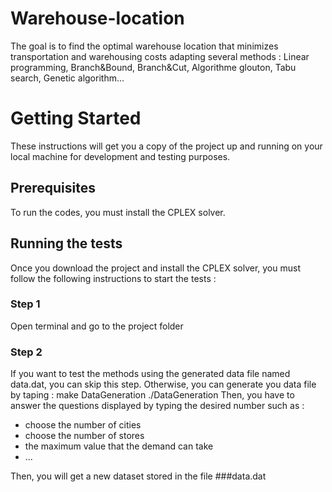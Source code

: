 # Warehouse-location
The goal is to find the optimal warehouse location that minimizes transportation and warehousing costs adapting several methods : Linear programming, Branch&amp;Bound, Branch&amp;Cut, Algorithme glouton, Tabu search, Genetic algorithm...

# Getting Started
These instructions will get you a copy of the project up and running on your local machine for development and testing purposes.
## Prerequisites
To run the codes, you must install the CPLEX solver.
## Running the tests
Once you download the project and install the CPLEX solver, you must follow the following instructions to start the tests :
### Step 1 
Open terminal and go to the project folder
### Step 2 
If you want to test the methods using the generated data file named data.dat, you can skip this step. Otherwise, you can generate you data file by taping :
  make DataGeneration
  ./DataGeneration
Then, you have to answer the questions displayed by typing the desired number such as :
  * choose the number of cities 
  * choose the number of stores  
  * the maximum value that the demand can take
  * ...
  
Then, you will get a new dataset stored in the file ###data.dat
